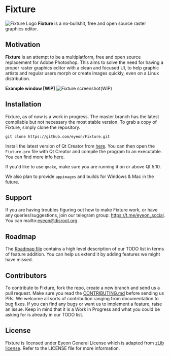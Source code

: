 # Fixture
![Fixture Logo](https://ibb.co/dYvwtK)
**Fixture** is a no-bullshit, free and open source raster graphics editor.

## Motivation

**Fixture** is an attempt to be a multiplatform, free and open source replacement for Adobe Photoshop. This aims to solve the need for having a proper raster graphics editor with a clean and focused UI, to help graphic artists and regular users morph or create images quickly, even on a Linux distribution.

**Example window [WIP]**
![Fixture screenshot(WIP)](https://image.ibb.co/mL8Hdz/screenshot_20180727_153726.png)

## Installation

Fixture, as of now is a work in progress. The master branch has the latest compilable but not necessary the most stable version. To grab a copy of Fixture, simply clone the repository.

`git clone https://github.com/eyeon/Fixture.git `

Install the latest version of Qt Creator from [here](https://www.qt.io/download).
You can then open the `Fixture.pro` file with Qt Creator and compile the program to an executable. You can find more info [here](https://doc.qt.io/qtcreator/creator-building-running.html).

If you'd like to use `qmake`, make sure you are running it on or above Qt 5.10.

We also plan to provide `appimages` and builds for Windows & Mac in the future.

## Support
If you are having troubles figuring out how to make Fixture work, or have any queries/suggestions, join our telegram group:
https://t.me/eyeon_social. You can mailto:eyeon@disroot.org.

## Roadmap

The [Roadmap file](https://github.com/eyeon/Fixture/blob/master/ROADMAP.md) contains a high level description of our TODO list in terms of feature addition. You can help us extend it by adding features we might have missed.

## Contributors

To contribute to Fixture, fork the repo, create a new branch and send us a pull request. Make sure you read the [CONTRIBUTING.md](https://github.com/eyeon/Fixture/blob/master/CONTRIBUTING.md) before sending us PRs. We welcome all sorts of contribution ranging from documentation to bug fixes. If you can find any bugs or want us to implement a feature, raise an issue. Keep in mind that it is a Work in Progress and what you could be asking for is already in our TODO list.

## License

Fixture is licensed under Eyeon General License which is adapted from [zLib license](https://www.zlib.net/zlib_license.html). Refer to the LICENSE file for more information.
